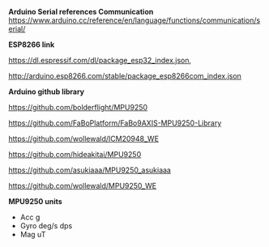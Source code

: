 **Arduino Serial references Communication**
https://www.arduino.cc/reference/en/language/functions/communication/serial/

**ESP8266 link**

https://dl.espressif.com/dl/package_esp32_index.json,

http://arduino.esp8266.com/stable/package_esp8266com_index.json

**Arduino github library**

https://github.com/bolderflight/MPU9250

https://github.com/FaBoPlatform/FaBo9AXIS-MPU9250-Library

https://github.com/wollewald/ICM20948_WE

https://github.com/hideakitai/MPU9250

https://github.com/asukiaaa/MPU9250_asukiaaa

https://github.com/wollewald/MPU9250_WE

**MPU9250 units** 

- Acc g
- Gyro deg/s dps
- Mag uT
